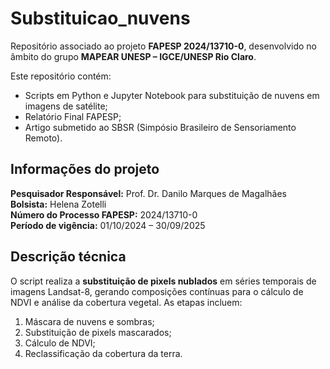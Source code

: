 # Substituicao_nuvens

Repositório associado ao projeto **FAPESP 2024/13710-0**, desenvolvido no âmbito do grupo **MAPEAR UNESP – IGCE/UNESP Rio Claro**.

Este repositório contém:
- Scripts em Python e Jupyter Notebook para substituição de nuvens em imagens de satélite;
- Relatório Final FAPESP;
- Artigo submetido ao SBSR (Simpósio Brasileiro de Sensoriamento Remoto).

## Informações do projeto
**Pesquisador Responsável:** Prof. Dr. Danilo Marques de Magalhães  
**Bolsista:** Helena Zotelli  
**Número do Processo FAPESP:** 2024/13710-0  
**Período de vigência:** 01/10/2024 – 30/09/2025  

## Descrição técnica
O script realiza a **substituição de pixels nublados** em séries temporais de imagens Landsat-8, gerando composições contínuas para o cálculo de NDVI e análise da cobertura vegetal. As etapas incluem:
1. Máscara de nuvens e sombras;  
2. Substituição de pixels mascarados;  
3. Cálculo de NDVI;  
4. Reclassificação da cobertura da terra.  

